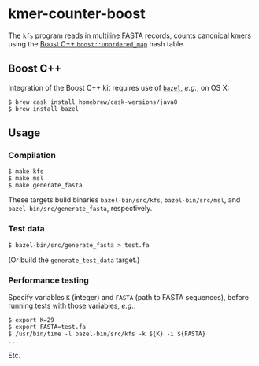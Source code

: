 # kmer-counter-boost

The `kfs` program reads in multiline FASTA records, counts canonical kmers using the [Boost C++ `boost::unordered_map`](https://www.boost.org/) hash table.

## Boost C++

Integration of the Boost C++ kit requires use of [`bazel`](https://www.bazel.build/), *e.g.*, on OS X:

```
$ brew cask install homebrew/cask-versions/java8
$ brew install bazel
```

## Usage

### Compilation

```
$ make kfs
$ make msl
$ make generate_fasta
```

These targets build binaries `bazel-bin/src/kfs`, `bazel-bin/src/msl`, and `bazel-bin/src/generate_fasta`, respectively.

### Test data

```
$ bazel-bin/src/generate_fasta > test.fa
```

(Or build the `generate_test_data` target.)

### Performance testing

Specify variables `K` (integer) and `FASTA` (path to FASTA sequences), before running tests with those variables, *e.g.*:

```
$ export K=29
$ export FASTA=test.fa
$ /usr/bin/time -l bazel-bin/src/kfs -k ${K} -i ${FASTA}
...
```

Etc.
